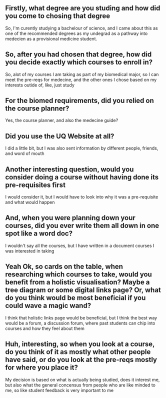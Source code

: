 ## Firstly, what degree are you studing and how did you come to chosing that degree
So, I'm curently studying a bachelour of science, and I came about this as one of the recommended degrees as my undegrad as a pathway into medecien as a provisional medicine student.

## So, after you had chosen that degree, how did you decide exactly which courses to enroll in?
So, alot of my courses I am taking as part of my biomedical major, so I can meet the pre-reqs for medecine, and the other ones I chose based on my interests outide of, like, just study

## For the biomed requirements, did you relied on the course planner?
Yes, the course planner, and also the medecine guide?

## Did you use the UQ Website at all?
I did a little bit, but I was also sent information by different people, friends, and word of mouth

## Another interesting question, would you consider doing a course without having done its pre-requisites first
I would consider it, but I would have to look into why it was a pre-requisite and what would happen

## And, when you were planning down your courses, did you ever write them all down in one spot like a word doc?
I wouldn't say all the courses, but I have written in a document courses I was interested in taking

## Yeah Ok, so cards on the table, when researching which courses to take, would you benefit from a holistic visualisation? Maybe a tree diagram or some digital links page? Or, what do you think would be most beneficial if you could wave a magic wand?
I think that holistic links page would be beneficial, but I think the best way would be a forum, a discussion forum, where past students can chip into courses and how they feel about them

## Huh, interesting, so when you look at a course, do you think of it as mostly what other people have said, or do you look at the pre-reqs mostly for where you place it?
My decision is based on what is actually being studied, does it interest me, but also what the general concensus from people who are like minded to me, so like student feedback is very important to me

